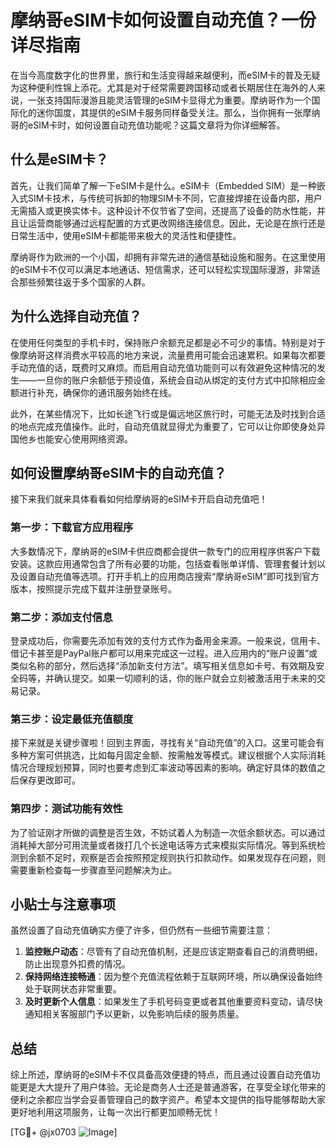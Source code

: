 # 摩纳哥eSIM卡如何设置自动充值？一份详尽指南

在当今高度数字化的世界里，旅行和生活变得越来越便利，而eSIM卡的普及无疑为这种便利性锦上添花。尤其是对于经常需要跨国移动或者长期居住在海外的人来说，一张支持国际漫游且能灵活管理的eSIM卡显得尤为重要。摩纳哥作为一个国际化的迷你国度，其提供的eSIM卡服务同样备受关注。那么，当你拥有一张摩纳哥的eSIM卡时，如何设置自动充值功能呢？这篇文章将为你详细解答。

## 什么是eSIM卡？

首先，让我们简单了解一下eSIM卡是什么。eSIM卡（Embedded SIM）是一种嵌入式SIM卡技术，与传统可拆卸的物理SIM卡不同，它直接焊接在设备内部，用户无需插入或更换实体卡。这种设计不仅节省了空间，还提高了设备的防水性能，并且让运营商能够通过远程配置的方式更改网络连接信息。因此，无论是在旅行还是日常生活中，使用eSIM卡都能带来极大的灵活性和便捷性。

摩纳哥作为欧洲的一个小国，却拥有非常先进的通信基础设施和服务。在这里使用的eSIM卡不仅可以满足本地通话、短信需求，还可以轻松实现国际漫游，非常适合那些频繁往返于多个国家的人群。

## 为什么选择自动充值？

在使用任何类型的手机卡时，保持账户余额充足都是必不可少的事情。特别是对于像摩纳哥这样消费水平较高的地方来说，流量费用可能会迅速累积。如果每次都要手动充值的话，既费时又麻烦。而启用自动充值功能则可以有效避免这种情况的发生——一旦你的账户余额低于预设值，系统会自动从绑定的支付方式中扣除相应金额进行补充，确保你的通讯服务始终在线。

此外，在某些情况下，比如长途飞行或是偏远地区旅行时，可能无法及时找到合适的地点完成充值操作。此时，自动充值就显得尤为重要了，它可以让你即使身处异国他乡也能安心使用网络资源。

## 如何设置摩纳哥eSIM卡的自动充值？

接下来我们就来具体看看如何给摩纳哥的eSIM卡开启自动充值吧！

### 第一步：下载官方应用程序

大多数情况下，摩纳哥的eSIM卡供应商都会提供一款专门的应用程序供客户下载安装。这款应用通常包含了所有必要的功能，包括查看账单详情、管理套餐计划以及设置自动充值等选项。打开手机上的应用商店搜索“摩纳哥eSIM”即可找到官方版本，按照提示完成下载并注册登录账号。

### 第二步：添加支付信息

登录成功后，你需要先添加有效的支付方式作为备用金来源。一般来说，信用卡、借记卡甚至是PayPal账户都可以用来完成这一过程。进入应用内的“账户设置”或类似名称的部分，然后选择“添加新支付方法”。填写相关信息如卡号、有效期及安全码等，并确认提交。如果一切顺利的话，你的账户就会立刻被激活用于未来的交易记录。

### 第三步：设定最低充值额度

接下来就是关键步骤啦！回到主界面，寻找有关“自动充值”的入口。这里可能会有多种方案可供挑选，比如每月固定金额、按需触发等模式。建议根据个人实际消耗情况合理规划预算，同时也要考虑到汇率波动等因素的影响。确定好具体的数值之后保存更改即可。

### 第四步：测试功能有效性

为了验证刚才所做的调整是否生效，不妨试着人为制造一次低余额状态。可以通过消耗掉大部分可用流量或者拨打几个长途电话等方式来模拟实际情况。等到系统检测到余额不足时，观察是否会按照预定规则执行扣款动作。如果发现存在问题，则需要重新检查每一步骤直至问题解决为止。

## 小贴士与注意事项

虽然设置了自动充值确实方便了许多，但仍然有一些细节需要注意：

1. **监控账户动态**：尽管有了自动充值机制，还是应该定期查看自己的消费明细，防止出现意外扣费的情况。
2. **保持网络连接畅通**：因为整个充值流程依赖于互联网环境，所以确保设备始终处于联网状态非常重要。
3. **及时更新个人信息**：如果发生了手机号码变更或者其他重要资料变动，请尽快通知相关客服部门予以更新，以免影响后续的服务质量。

## 总结

综上所述，摩纳哥的eSIM卡不仅具备高效便捷的特点，而且通过设置自动充值功能更是大大提升了用户体验。无论是商务人士还是普通游客，在享受全球化带来的便利之余都应当学会妥善管理自己的数字资产。希望本文提供的指导能够帮助大家更好地利用这项服务，让每一次出行都更加顺畅无忧！

[TG💪+ @jx0703 ![Image](https://github.com/user-attachments/assets/dbca1d08-cadb-493c-b0ec-ad6f7a83f270)]
